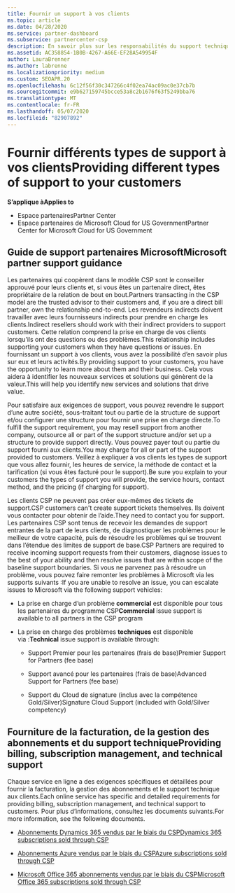 ```yaml
---
title: Fournir un support à vos clients
ms.topic: article
ms.date: 04/28/2020
ms.service: partner-dashboard
ms.subservice: partnercenter-csp
description: En savoir plus sur les responsabilités du support technique pour les partenaires du programme CSP.
ms.assetid: AC358854-1B0B-4267-A66E-EF28A549954F
author: LauraBrenner
ms.author: labrenne
ms.localizationpriority: medium
ms.custom: SEOAPR.20
ms.openlocfilehash: 6c12f56f30c347266c4f02ea74ac09ac0e37cb7b
ms.sourcegitcommit: e9b627159745bcce53a8c2b1676f63f5249bba76
ms.translationtype: MT
ms.contentlocale: fr-FR
ms.lasthandoff: 05/07/2020
ms.locfileid: "82907892"
---
```

# <a name="providing-different-types-of-support-to-your-customers"></a><span data-ttu-id="5ef21-103">Fournir différents types de support à vos clients</span><span class="sxs-lookup"><span data-stu-id="5ef21-103">Providing different types of support to your customers</span></span>

<span data-ttu-id="5ef21-104">**S’applique à**</span><span class="sxs-lookup"><span data-stu-id="5ef21-104">**Applies to**</span></span>

-  <span data-ttu-id="5ef21-105">Espace partenaires</span><span class="sxs-lookup"><span data-stu-id="5ef21-105">Partner Center</span></span>
-  <span data-ttu-id="5ef21-106">Espace partenaires de Microsoft Cloud for US Government</span><span class="sxs-lookup"><span data-stu-id="5ef21-106">Partner Center for Microsoft Cloud for US Government</span></span>


## <a name="microsoft-partner-support-guidance"></a><span data-ttu-id="5ef21-107">Guide de support partenaires Microsoft</span><span class="sxs-lookup"><span data-stu-id="5ef21-107">Microsoft partner support guidance</span></span>

<span data-ttu-id="5ef21-108">Les partenaires qui coopèrent dans le modèle CSP sont le conseiller approuvé pour leurs clients et, si vous êtes un partenaire direct, êtes propriétaire de la relation de bout en bout.</span><span class="sxs-lookup"><span data-stu-id="5ef21-108">Partners transacting in the CSP model are the trusted advisor to their customers and, if you are a direct bill partner, own the relationship end-to-end.</span></span> <span data-ttu-id="5ef21-109">Les revendeurs indirects doivent travailler avec leurs fournisseurs indirects pour prendre en charge les clients.</span><span class="sxs-lookup"><span data-stu-id="5ef21-109">Indirect resellers should work with their indirect providers to support customers.</span></span> <span data-ttu-id="5ef21-110">Cette relation comprend la prise en charge de vos clients lorsqu’ils ont des questions ou des problèmes.</span><span class="sxs-lookup"><span data-stu-id="5ef21-110">This relationship includes supporting your customers when they have questions or issues.</span></span> <span data-ttu-id="5ef21-111">En fournissant un support à vos clients, vous avez la possibilité d’en savoir plus sur eux et leurs activités.</span><span class="sxs-lookup"><span data-stu-id="5ef21-111">By providing support to your customers, you have the opportunity to learn more about them and their business.</span></span> <span data-ttu-id="5ef21-112">Cela vous aidera à identifier les nouveaux services et solutions qui génèrent de la valeur.</span><span class="sxs-lookup"><span data-stu-id="5ef21-112">This will help you identify new services and solutions that drive value.</span></span>

<span data-ttu-id="5ef21-113">Pour satisfaire aux exigences de support, vous pouvez revendre le support d’une autre société, sous-traitant tout ou partie de la structure de support et/ou configurer une structure pour fournir une prise en charge directe.</span><span class="sxs-lookup"><span data-stu-id="5ef21-113">To fulfill the support requirement,  you may resell support from another company, outsource all or part of the support structure and/or set up a structure to provide support directly.</span></span> <span data-ttu-id="5ef21-114">Vous pouvez payer tout ou partie du support fourni aux clients.</span><span class="sxs-lookup"><span data-stu-id="5ef21-114">You may charge for all or part of the support provided to customers.</span></span> <span data-ttu-id="5ef21-115">Veillez à expliquer à vos clients les types de support que vous allez fournir, les heures de service, la méthode de contact et la tarification (si vous êtes facturé pour le support).</span><span class="sxs-lookup"><span data-stu-id="5ef21-115">Be sure you explain to your customers the types of support you will provide, the service hours, contact method, and the pricing (if charging for support).</span></span>

<span data-ttu-id="5ef21-116">Les clients CSP ne peuvent pas créer eux-mêmes des tickets de support.</span><span class="sxs-lookup"><span data-stu-id="5ef21-116">CSP customers can't create support tickets themselves.</span></span> <span data-ttu-id="5ef21-117">Ils doivent vous contacter pour obtenir de l’aide.</span><span class="sxs-lookup"><span data-stu-id="5ef21-117">They need to contact you for support.</span></span> <span data-ttu-id="5ef21-118">Les partenaires CSP sont tenus de recevoir les demandes de support entrantes de la part de leurs clients, de diagnostiquer les problèmes pour le meilleur de votre capacité, puis de résoudre les problèmes qui se trouvent dans l’étendue des limites de support de base.</span><span class="sxs-lookup"><span data-stu-id="5ef21-118">CSP Partners are required to receive incoming support requests from their customers, diagnose issues to the best of your ability and then resolve issues that are within scope of the baseline support boundaries.</span></span> <span data-ttu-id="5ef21-119">Si vous ne parvenez pas à résoudre un problème, vous pouvez faire remonter les problèmes à Microsoft via les supports suivants :</span><span class="sxs-lookup"><span data-stu-id="5ef21-119">If you are unable to resolve an issue, you can escalate issues to Microsoft via the following support vehicles:</span></span>

- <span data-ttu-id="5ef21-120">La prise en charge d’un problème **commercial** est disponible pour tous les partenaires du programme CSP</span><span class="sxs-lookup"><span data-stu-id="5ef21-120">**Commercial** issue support is available to all partners in the CSP program</span></span>

- <span data-ttu-id="5ef21-121">La prise en charge des problèmes **techniques** est disponible via :</span><span class="sxs-lookup"><span data-stu-id="5ef21-121">**Technical** issue support is available through:</span></span>

    - <span data-ttu-id="5ef21-122">Support Premier pour les partenaires (frais de base)</span><span class="sxs-lookup"><span data-stu-id="5ef21-122">Premier Support for Partners (fee base)</span></span>

    - <span data-ttu-id="5ef21-123">Support avancé pour les partenaires (frais de base)</span><span class="sxs-lookup"><span data-stu-id="5ef21-123">Advanced Support for Partners (fee base)</span></span>

    - <span data-ttu-id="5ef21-124">Support du Cloud de signature (inclus avec la compétence Gold/Silver)</span><span class="sxs-lookup"><span data-stu-id="5ef21-124">Signature Cloud Support (included with Gold/Silver competency)</span></span>

## <a name="providing-billing-subscription-management-and-technical-support"></a><span data-ttu-id="5ef21-125">Fourniture de la facturation, de la gestion des abonnements et du support technique</span><span class="sxs-lookup"><span data-stu-id="5ef21-125">Providing billing, subscription management, and technical support</span></span> 

<span data-ttu-id="5ef21-126">Chaque service en ligne a des exigences spécifiques et détaillées pour fournir la facturation, la gestion des abonnements et le support technique aux clients.</span><span class="sxs-lookup"><span data-stu-id="5ef21-126">Each online service has specific and detailed requirements for providing billing, subscription management, and technical support to customers.</span></span> <span data-ttu-id="5ef21-127">Pour plus d’informations, consultez les documents suivants.</span><span class="sxs-lookup"><span data-stu-id="5ef21-127">For more information, see the following documents.</span></span>

- [<span data-ttu-id="5ef21-128">Abonnements Dynamics 365 vendus par le biais du CSP</span><span class="sxs-lookup"><span data-stu-id="5ef21-128">Dynamics 365 subscriptions sold through CSP</span></span>](https://www.microsoftpartnercommunity.com/t5/CSP/Microsoft-Partner-Support-Guidance/m-p/5262#M30)

- [<span data-ttu-id="5ef21-129">Abonnements Azure vendus par le biais du CSP</span><span class="sxs-lookup"><span data-stu-id="5ef21-129">Azure subscriptions sold through CSP</span></span>](https://www.microsoftpartnercommunity.com/t5/CSP/Microsoft-Partner-Support-Guidance/m-p/5263#M31)

- [<span data-ttu-id="5ef21-130">Microsoft Office 365 abonnements vendus par le biais du CSP</span><span class="sxs-lookup"><span data-stu-id="5ef21-130">Microsoft Office 365 subscriptions sold through CSP</span></span>](https://www.microsoftpartnercommunity.com/t5/CSP/Microsoft-Partner-Support-Guidance/m-p/5264#M32)



 

 



